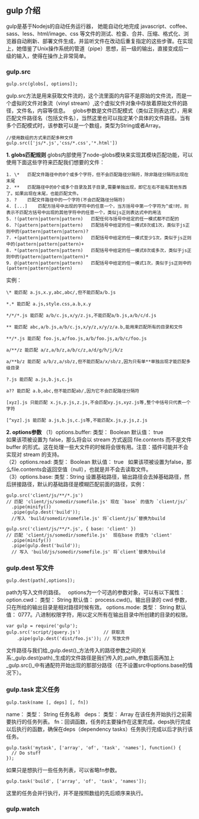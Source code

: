 ## gulp 介绍
gulp是基于Nodejs的自动任务运行器， 她能自动化地完成 javascript、coffee、sass、less、html/image、css 等文件的测试、检查、合并、压缩、格式化、浏览器自动刷新、部署文件生成，并监听文件在改动后重复指定的这些步骤。在实现上，她借鉴了Unix操作系统的管道（pipe）思想，前一级的输出，直接变成后一级的输入，使得在操作上非常简单。
### gulp.src
```
gulp.src(globs[, options]);
```
gulp.src方法是用来获取文件流的，这个流里面的内容不是原始的文件流，而是一个虚拟的文件对象流（vinyl stream）,这个虚拟文件对象中存放着原始文件的路径，文件名，内容等信息。  
globs参数是文件匹配模式（类似正则表达式），用来匹配文件路径名（包括文件名），当然这里也可以指定某个具体的文件路径。当有多个匹配模式时，该参数可以是一个数组，类型为String或者Array。 
```
//使用数组的方式来匹配多种文件
gulp.src(['js/*.js','css/*.css','*.html'])
```
**1. globs匹配规则**
globs内部使用了node-globs模块来实现其模块匹配功能，可以使用下面这些字符来匹配我们想要的文件：  
```
1. \*	匹配文件路径中的0个或多个字符，但不会匹配路径分隔符，除非路径分隔符出现在末尾
2. **	匹配路径中的0个或多个目录及其子目录,需要单独出现，即它左右不能有其他东西了。如果出现在末尾，也能匹配文件。
3. ?	匹配文件路径中的一个字符(不会匹配路径分隔符)
4. [...]	匹配方括号中出现的字符中的任意一个，当方括号中第一个字符为^或!时，则表示不匹配方括号中出现的其他字符中的任意一个，类似js正则表达式中的用法
5. !(pattern|pattern|pattern)	匹配任何与括号中给定的任一模式都不匹配的
6. ?(pattern|pattern|pattern)	匹配括号中给定的任一模式0次或1次，类似于js正则中的(pattern|pattern|pattern)?
7. +(pattern|pattern|pattern)	匹配括号中给定的任一模式至少1次，类似于js正则中的(pattern|pattern|pattern)+
8. *(pattern|pattern|pattern)	匹配括号中给定的任一模式0次或多次，类似于js正则中的(pattern|pattern|pattern)*
9. @(pattern|pattern|pattern)	匹配括号中给定的任一模式1次，类似于js正则中的(pattern|pattern|pattern)
```
实例：  
```
\* 能匹配 a.js,x.y,abc,abc/,但不能匹配a/b.js

*.* 能匹配 a.js,style.css,a.b,x.y

*/*/*.js 能匹配 a/b/c.js,x/y/z.js,不能匹配a/b.js,a/b/c/d.js

** 能匹配 abc,a/b.js,a/b/c.js,x/y/z,x/y/z/a.b,能用来匹配所有的目录和文件

**/*.js 能匹配 foo.js,a/foo.js,a/b/foo.js,a/b/c/foo.js

a/**/z 能匹配 a/z,a/b/z,a/b/c/z,a/d/g/h/j/k/z

a/**b/z 能匹配 a/b/z,a/sb/z,但不能匹配a/x/sb/z,因为只有单**单独出现才能匹配多级目录

?.js 能匹配 a.js,b.js,c.js

a?? 能匹配 a.b,abc,但不能匹配ab/,因为它不会匹配路径分隔符

[xyz].js 只能匹配 x.js,y.js,z.js,不会匹配xy.js,xyz.js等,整个中括号只代表一个字符

[^xyz].js 能匹配 a.js,b.js,c.js等,不能匹配x.js,y.js,z.js
```

**2. options参数**
（1）options.buffer: 类型： Boolean 默认值： true    
如果该项被设置为 false，那么将会以 stream 方式返回 file.contents 而不是文件 buffer 的形式。这在处理一些大文件的时候将会很有用。注意：插件可能并不会实现对 stream 的支持。  
（2）options.read: 类型： Boolean 默认值： true  
如果该项被设置为false，那么file.contents会返回空值（null），也就是并不会去读取文件。  
（3）options.base: 类型：String 设置基础路径，输出路径会去掉基础路径，然后拼接路径，默认的基础路径是模糊匹配前面的路径，实例：
```
gulp.src('client/js/**/*.js') 
// 匹配 'client/js/somedir/somefile.js' 现在 `base` 的值为 `client/js/`
  .pipe(minify())
  .pipe(gulp.dest('build'));  
  //写入 'build/somedir/somefile.js' 将`client/js/`替换为build
 
gulp.src('client/js/**/*.js', { base: 'client' }) 
// 匹配 'client/js/somedir/somefile.js'  现在base 的值为 'client'
  .pipe(minify())
  .pipe(gulp.dest('build'));  
  // 写入 'build/js/somedir/somefile.js' 将`client`替换为build
  ```
### gulp.dest 写文件
```
gulp.dest(path[,options]);
```
path为写入文件的路径。  
options为一个可选的参数对象，可以有以下属性： 
option.cwd： 类型： String 默认值： process.cwd()。输出目录的 cwd 参数，只在所给的输出目录是相对路径时候有效。
options.mode: 类型： String 默认值： 0777。八进制权限字符，用以定义所有在输出目录中所创建的目录的权限。 
```
var gulp = require('gulp');
gulp.src('script/jquery.js')　       // 获取流
    .pipe(gulp.dest('dist/foo.js')); // 写放文件
```

文件路径与我们给_gulp.dest()_方法传入的路径参数之间的关系:_gulp.dest(path)_生成的文件路径是我们传入的_path_参数后面再加上_gulp.src()_中有通配符开始出现的那部分路径（在不设置src中options.base的情况下）。

### gulp.task 定义任务
```
gulp.task(name [, deps] [, fn])
```
name： 类型： String 任务名称  
deps： 类型： Array 在该任务开始执行之前需要执行的任务列表。
fn：回调函数，任务的主要操作在这里完成，deps执行完成以后执行的函数，确保在deps（dependency tasks）任务执行完成以后才执行该任务。
```
gulp.task('mytask', ['array', 'of', 'task', 'names'], function() {
  // Do stuff
});
```
如果只是想执行一些任务列表，可以省略fn参数。
```
gulp.task('build', ['array', 'of', 'task', 'names']);
```
这里的任务会并行执行，并不是按照数组的先后顺序来执行。 

### gulp.watch 






























